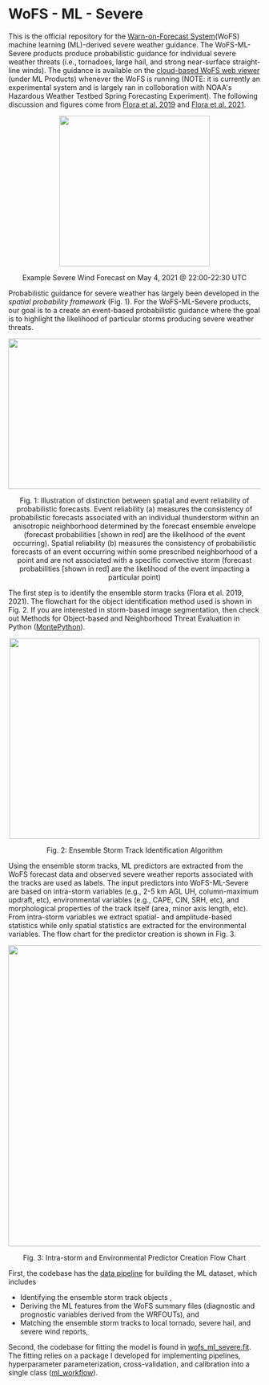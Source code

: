 # WoFS - ML - Severe

This is the official repository for the [Warn-on-Forecast System](https://www.nssl.noaa.gov/projects/wof/)(WoFS) machine learning (ML)-derived severe weather guidance. The WoFS-ML-Severe products produce probabilistic guidance for individual severe weather threats (i.e., tornadoes, large hail, and strong near-surface straight-line winds). The guidance is available on the [cloud-based WoFS web viewer](https://cbwofs.nssl.noaa.gov/Forecast) (under ML Products) whenever the WoFS is running (NOTE: it is currently an experimental system and is largely ran in colloboration with NOAA's Hazardous Weather Testbed Spring Forecasting Experiment). The following discussion and figures come from [Flora et al. 2019](https://journals.ametsoc.org/view/journals/wefo/34/6/waf-d-19-0094_1.xml?rskey=wn5MVr&result=6) and [Flora et al. 2021](https://journals.ametsoc.org/view/journals/mwre/149/5/MWR-D-20-0194.1.xml?rskey=wn5MVr&result=3). 


<p align = "center">
<img src = "https://github.com/monte-flora/wofs_ml_severe/blob/main/images/baseline_severe_wind_20210504_2200.gif" width="300" height="300">
</p>
<p align = "center">
Example Severe Wind Forecast on May 4, 2021 @ 22:00-22:30 UTC
</p>


Probabilistic guidance for severe weather has largely been developed in the *spatial probability framework* (Fig. 1). For the WoFS-ML-Severe products, our goal is to a create an event-based probabilistic guidance where the goal is to highlight the likelihood of particular storms producing severe weather threats. 

<p align = "center">
<img src = "https://github.com/monte-flora/wofs_ml_severe/blob/main/images/event_v_spatial.png" width="600" height="300">
</p>
<p align = "center">
Fig. 1: Illustration of distinction between spatial and event reliability of probabilistic forecasts. Event reliability (a) measures the consistency of probabilistic forecasts associated with an individual thunderstorm within an anisotropic neighborhood determined by the forecast ensemble envelope (forecast probabilities [shown in red] are the likelihood of the event occurring). Spatial reliability (b) measures the consistency of probabilistic forecasts of an event occurring within some prescribed neighborhood of a point and are not associated with a specific convective storm (forecast probabilities [shown in red] are the likelihood of the event impacting a particular point)
</p>

The first step is to identify the ensemble storm tracks (Flora et al. 2019, 2021). The flowchart for the object identification method used is shown in Fig. 2. If you are interested in storm-based image segmentation, then check out Methods for Object-based and Neighborhood Threat Evaluation in Python ([MontePython](https://github.com/WarnOnForecast/MontePython)). 

<p align = "center">
<img src = "https://github.com/monte-flora/wofs_ml_severe/blob/main/images/object_id_flowchart.png" width="500" height="400">
</p>
<p align = "center">
Fig. 2: Ensemble Storm Track Identification Algorithm
</p>

Using the ensemble storm tracks, ML predictors are extracted from the WoFS forecast data and observed severe weather reports associated with the tracks are used as labels. The input predictors into WoFS-ML-Severe are based on intra-storm variables (e.g., 2-5 km AGL UH, column-maximum updraft, etc), environmental variables (e.g., CAPE, CIN, SRH, etc), and morphological properties of the track itself (area, minor axis length, etc). From intra-storm variables we extract spatial- and amplitude-based statistics while only spatial statistics are extracted for the environmental variables. The flow chart for the predictor creation is shown in Fig. 3. 

<p align = "center">
<img src = "https://github.com/monte-flora/wofs_ml_severe/blob/main/images/data_preprocessing.png" width="700" height="600">
</p>
<p align = "center">
Fig. 3: Intra-storm and Environmental Predictor Creation Flow Chart
</p>





First, the codebase has the [data pipeline](https://github.com/monte-flora/wofs_ml_severe/blob/main/wofs_ml_severe/data_pipeline/ml_data_generator.py) for building the ML dataset, which includes 

* Identifying the ensemble storm track objects , 
* Deriving the ML features from the WoFS summary files (diagnostic and prognostic variables derived from the WRFOUTs), and 
* Matching the ensemble storm tracks to local tornado, severe hail, and severe wind reports, 

Second, the codebase for fitting the model is found in [wofs_ml_severe.fit](https://github.com/monte-flora/wofs_ml_severe/tree/main/wofs_ml_severe/fit). The fitting relies on a package I developed for implementing pipelines, hyperparameter parameterization, cross-validation, and calibration into a single class ([ml_workflow](https://github.com/WarnOnForecast/ml_workflow)). 
